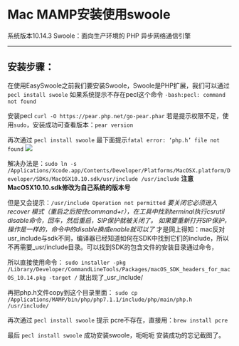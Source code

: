 # Mac MAMP安装使用swoole
系统版本10.14.3 
Swoole：面向生产环境的 PHP 异步网络通信引擎
- - - -

## 安装步骤：
在使用EasySwoole之前我们要安装Swoole，Swoole是PHP扩展，我们可以通过
`pecl install swoole`
如果系统提示不存在pecl这个命令 
`-bash:pecl: command not found`

安装pecl 
 `curl -O https://pear.php.net/go-pear.phar`
若是提示权限不足，使用`sudo`，安装成功可查看版本：`pear version`

再次通过 `pecl install swoole` 最下面提示`fatal error: ‘php.h’ file not found`
![](Mac%20MAMP%E5%AE%89%E8%A3%85%E4%BD%BF%E7%94%A8swoole/C9526D1E-E68F-47E7-8303-3A7979A26A33.png)

解决办法是：`sudo ln -s /Applications/Xcode.app/Contents/Developer/Platforms/MacOSX.platform/Developer/SDKs/MacOSX10.10.sdk/usr/include /usr/include`
**注意MacOSX10.10.sdk修改为自己系统的版本号**

但是又会提示：`/usr/include Operation not permitted`
*要关闭它必须进入recover 模式（重启之后按住command+r），在工具中找到terminal执行csrutil disable命令，回车，然后重启，SIP保护就被关闭了。
如果要重新打开SIP保护，操作是一样的，命令中的disable换成enable就可以了*
才是网上得知：mac反对usr_include与sdk不同，编译器已经知道如何在SDK中找到它们的include，所以不再需要_usr/include目录。可以找到SDK的包含文件的安装目录通过命令，

所以直接使用命令：
`sudo installer -pkg /Library/Developer/CommandLineTools/Packages/macOS_SDK_headers_for_macOS_10.14.pkg -target /`
就出现了_usr_include/

再把php.h文件copy到这个目录里面：
`sudo cp /Applications/MAMP/bin/php/php7.1.1/include/php/main/php.h /usr/include/`

再次通过 `pecl install swoole` 提示 pcre不存在，直接用：`brew install pcre`

最后  `pecl install swoole` 成功安装swoole，呃呃呃 安装成功的忘记截图了。

